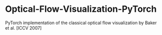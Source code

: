 # Optical-Flow-Visualization-PyTorch
PyTorch implementation of the classical optical flow visualization by Baker et al. [ICCV 2007]
